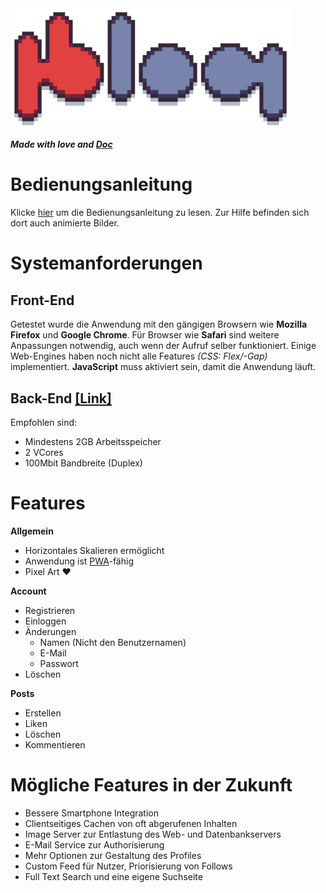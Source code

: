 <img src="https://github.com/mublog/mublog-web/blob/master/public/assets/mu-logo.svg?raw=true" alt="mublog-logo" width="448" />

##### *Made with love and [Doc](https://gitlab.com/iljushka/doc)*

# Bedienungsanleitung
Klicke [hier](https://github.com/mublog/mublog-web/blob/master/HELP.md#bedienungsanleitung) um die Bedienungsanleitung zu lesen. Zur Hilfe befinden sich dort auch animierte Bilder.

# Systemanforderungen
## Front-End
Getestet wurde die Anwendung mit den gängigen Browsern wie **Mozilla Firefox** und **Google Chrome**. Für Browser wie **Safari** sind weitere Anpassungen notwendig, auch wenn der Aufruf selber funktioniert. Einige Web-Engines haben noch nicht alle Features *(CSS: Flex/-Gap)* implementiert.
**JavaScript** muss aktiviert sein, damit die Anwendung läuft.

## Back-End [[Link]](https://github.com/mublog/mublog-server)
Empfohlen sind:
* Mindestens 2GB Arbeitsspeicher
* 2 VCores
* 100Mbit Bandbreite (Duplex)

# Features
**Allgemein**
* Horizontales Skalieren ermöglicht
* Anwendung ist [PWA](https://de.wikipedia.org/wiki/Progressive_Web_App)-fähig
* Pixel Art ♥

**Account**
* Registrieren
* Einloggen
* Änderungen
  * Namen (Nicht den Benutzernamen)
  * E-Mail
  * Passwort
* Löschen

**Posts**
* Erstellen
* Liken
* Löschen
* Kommentieren

# Mögliche Features in der Zukunft
* Bessere Smartphone Integration 
* Clientseitiges Cachen von oft abgerufenen Inhalten
* Image Server zur Entlastung des Web- und Datenbankservers
* E-Mail Service zur Authorisierung
* Mehr Optionen zur Gestaltung des Profiles
* Custom Feed für Nutzer, Priorisierung von Follows
* Full Text Search und eine eigene Suchseite
